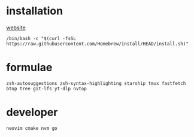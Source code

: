 # installation

[website](https://brew.sh)
```
/bin/bash -c "$(curl -fsSL https://raw.githubusercontent.com/Homebrew/install/HEAD/install.sh)"
```

# formulae
```
zsh-autosuggestions zsh-syntax-highlighting starship tmux fastfetch btop tree git-lfs yt-dlp nvtop
```

# developer
```
neovim cmake nvm go
```

